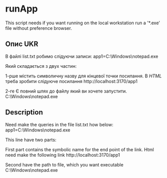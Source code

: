 # runApp
This script needs if you want running on the local workstation run a '*.exe' file without preference browser.

## Опис UKR
В файлі list.txt робимо слідуючи записи:
app1=C:\\Windows\\notepad.exe

Який складається з двух частин:

1-рше містить символичну назву для кінцевої точки посилання. В *HTML* треба зробити слідуюче посилання http://localhost:3170/app1

2-ге Є повний шлях до файлу який ви хочете запустити. C:\\Windows\\notepad.exe


## Description
Need make the queries in the file list.txt how below:
app1=C:\\Windows\\notepad.exe

This line have two parts:

First part contains the symbolic name for the end point of the link. Html need make the following link http://localhost:3170/app1

Second have the path to file, which you want executable
C:\\Windows\\notepad.exe
